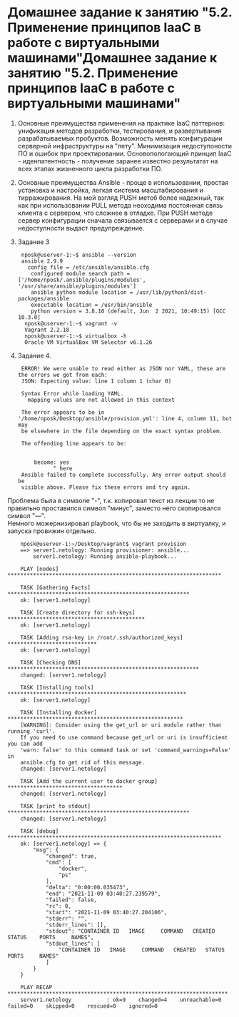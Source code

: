# Домашнее задание к занятию "5.2. Применение принципов IaaC в работе с виртуальными машинами"Домашнее задание к занятию "5.2. Применение принципов IaaC в работе с виртуальными машинами"

1.  Основные преимущества применения на практике IaaC паттернов: унификация методов разработки, тестирования, и развертывания разрабатываемых пробуктов. Возможность менять конфигурации серверной инфраструктуры на "лету". Минимизация недоступоности ПО и ошибок при проектировании.
Основопологающий принцип IaaC - иденпатентность - получение заранее известно результатат на всех этапах жизненного цикла разработки ПО.

1. Основные преимущества  Ansible - проще в использовании, простая установка и настройка, легкая система масштабирования и тирражирования.
На мой взгляд PUSH метоб более надежный, так как при использовании PULL метода неоходима постоянная связь клиента с сервером, что сложнее в отладке. 
При PUSH методе сервер конфигурации сначала связывается с серверами и в случае недоступности выдаст предупреждение.
1.    Задание 3

           nposk@userver-1:~$ ansible --version  
           ansible 2.9.9  
             config file = /etc/ansible/ansible.cfg  
              configured module search path = ['/home/nposk/.ansible/plugins/modules', '/usr/share/ansible/plugins/modules']  
              ansible python module location = /usr/lib/python3/dist-packages/ansible  
              executable location = /usr/bin/ansible  
              python version = 3.8.10 (default, Jun  2 2021, 10:49:15) [GCC 10.3.0]  
            nposk@userver-1:~$ vagrant -v  
            Vagrant 2.2.18  
            nposk@userver-1:~$ virtualbox -h  
            Oracle VM VirtualBox VM Selector v6.1.26    
        
1. Задание 4.
        
        ERROR! We were unable to read either as JSON nor YAML, these are the errors we got from each:
        JSON: Expecting value: line 1 column 1 (char 0)
        
        Syntax Error while loading YAML.
          mapping values are not allowed in this context
        
        The error appears to be in '/home/nposk/Desktop/ansible/provision.yml': line 4, column 11, but may
        be elsewhere in the file depending on the exact syntax problem.
        
        The offending line appears to be:
        
        
            become: yes
                  ^ here
        Ansible failed to complete successfully. Any error output should be
        visible above. Please fix these errors and try again.
        
        
Проблема была в символе "-", т.к. копировал текст из лекции то не правильно проставился символ "минус", заместо него скопировался символ "—".  
Немного можернизировал playbook, что бы не заходить в виртуалку, и запуска провижин отдельно.

        nposk@userver-1:~/Desktop/vagrant$ vagrant provision
        ==> server1.netology: Running provisioner: ansible...
            server1.netology: Running ansible-playbook...
        
        PLAY [nodes] *******************************************************************
        
        TASK [Gathering Facts] *********************************************************
        ok: [server1.netology]
        
        TASK [Create directory for ssh-keys] *******************************************
        ok: [server1.netology]
        
        TASK [Adding rsa-key in /root/.ssh/authorized_keys] ****************************
        ok: [server1.netology]
        
        TASK [Checking DNS] ************************************************************
        changed: [server1.netology]
        
        TASK [Installing tools] ********************************************************
        ok: [server1.netology]
        
        TASK [Installing docker] *******************************************************
        [WARNING]: Consider using the get_url or uri module rather than running 'curl'.
        If you need to use command because get_url or uri is insufficient you can add
        'warn: false' to this command task or set 'command_warnings=False' in
        ansible.cfg to get rid of this message.
        changed: [server1.netology]
        
        TASK [Add the current user to docker group] ************************************
        changed: [server1.netology]
        
        TASK [print to stdout] *********************************************************
        changed: [server1.netology]
        
        TASK [debug] *******************************************************************
        ok: [server1.netology] => {
            "msg": {
                "changed": true,
                "cmd": [
                    "docker",
                    "ps"
                ],
                "delta": "0:00:00.035473",
                "end": "2021-11-09 03:40:27.239579",
                "failed": false,
                "rc": 0,
                "start": "2021-11-09 03:40:27.204106",
                "stderr": "",
                "stderr_lines": [],
                "stdout": "CONTAINER ID   IMAGE     COMMAND   CREATED   STATUS    PORTS     NAMES",
                "stdout_lines": [
                    "CONTAINER ID   IMAGE     COMMAND   CREATED   STATUS    PORTS     NAMES"
                ]
            }
        }
        
        PLAY RECAP *********************************************************************
        server1.netology           : ok=9    changed=4    unreachable=0    failed=0    skipped=0    rescued=0    ignored=0

